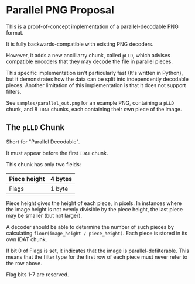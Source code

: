 # Parallel PNG Proposal

This is a proof-of-concept implementation of a parallel-decodable PNG format.

It is fully backwards-compatible with existing PNG decoders.

However, it adds a new ancilliarry chunk, called `pLLD`, which advises compatible encoders that they may
decode the file in parallel pieces.

This specific implementation isn't particularly fast (It's written in Python), but it demonstrates how the data
can be split into independently decodable pieces. Another limitation of this implementation is that it does not support filters.

See `samples/parallel_out.png` for an example PNG, containing a `pLLD` chunk, and 8 `IDAT` chunks, each containing their own piece of the image.

## The `pLLD` Chunk

Short for "Parallel Decodable".

It must appear before the first `IDAT` chunk.

This chunk has only two fields:

| Piece height | 4 bytes |
|--------------|---------|
| Flags        | 1 byte  |

Piece height gives the height of each piece, in pixels. In instances where the image height is not evenly divisible by the piece height,
the last piece may be smaller (but not larger).

A decoder should be able to determine the number of such pieces by calculating `floor(image_height / piece_height)`. Each piece is stored in its own IDAT chunk.

If bit 0 of Flags is set, it indicates that the image is parallel-defilterable. This means that the filter type for the first row of each piece must never refer to the row above.

Flag bits 1-7 are reserved.